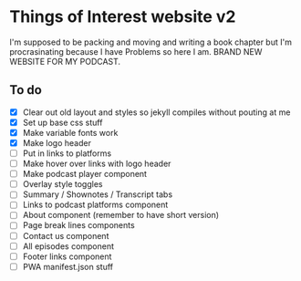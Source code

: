 # Things of Interest website v2

I'm supposed to be packing and moving and writing a book chapter but I'm procrasinating because I have Problems so here I am. BRAND NEW WEBSITE FOR MY PODCAST.

## To do

- [x] Clear out old layout and styles so jekyll compiles without pouting at me
- [x] Set up base css stuff
- [x] Make variable fonts work
- [x] Make logo header
- [ ] Put in links to platforms
- [ ] Make hover over links with logo header
- [ ] Make podcast player component
- [ ] Overlay style toggles
- [ ] Summary / Shownotes / Transcript tabs
- [ ] Links to podcast platforms component
- [ ] About component (remember to have short version)
- [ ] Page break lines components
- [ ] Contact us component
- [ ] All episodes component
- [ ] Footer links component
- [ ] PWA manifest.json stuff